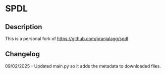 # SPDL

## Description

This is a personal fork of https://github.com/pranjalagg/spdl

## Changelog

09/02/2025 - Updated main.py so it adds the metadata to downloaded files.
